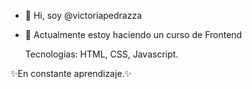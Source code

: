 - 👋 Hi, soy @victoriapedrazza
- 🌱 Actualmente estoy haciendo un curso de Frontend
  
  Tecnologias:
  HTML, CSS, Javascript.

✨En constante aprendizaje.✨
<!---
victoriapedrazza/victoriapedrazza is a ✨ special ✨ repository because its `README.md` (this file) appears on your GitHub profile.
You can click the Preview link to take a look at your changes.
--->
